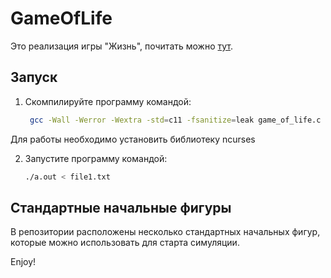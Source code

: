 # GameOfLife

Это реализация игры "Жизнь", почитать можно [тут](https://ru.wikipedia.org/wiki/Игра_«Жизнь»).

## Запуск
1. Скомпилируйте программу командой:
   ```bash
    gcc -Wall -Werror -Wextra -std=c11 -fsanitize=leak game_of_life.c -lncurses

Для работы необходимо установить библиотеку ncurses

2. Запустите программу командой:
   ```bash
   ./a.out < file1.txt

## Стандартные начальные фигуры
В репозитории расположены несколько стандартных начальных фигур, которые можно использовать для старта симуляции.

Enjoy!